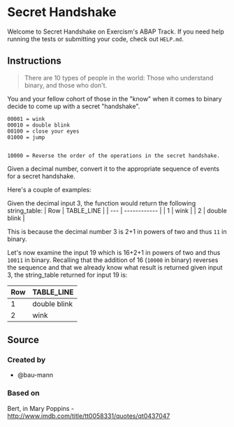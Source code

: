 # Secret Handshake

Welcome to Secret Handshake on Exercism's ABAP Track.
If you need help running the tests or submitting your code, check out `HELP.md`.

## Instructions

> There are 10 types of people in the world: Those who understand
> binary, and those who don't.

You and your fellow cohort of those in the "know" when it comes to
binary decide to come up with a secret "handshake".

```text
00001 = wink
00010 = double blink
00100 = close your eyes
01000 = jump


10000 = Reverse the order of the operations in the secret handshake.
```

Given a decimal number, convert it to the appropriate sequence of events for a secret handshake.

Here's a couple of examples:

Given the decimal input 3, the function would return the following string_table:
| Row | TABLE_LINE   |
| --- | ------------ |
| 1   | wink         |
| 2   | double blink |

This is because the decimal number 3 is 2+1 in powers of two and thus `11` in binary.

Let's now examine the input 19 which is 16+2+1 in powers of two and thus `10011` in binary.
Recalling that the addition of 16 (`10000` in binary) reverses the sequence and that we already know what result is returned given input 3, the string_table returned for input 19 is:

| Row | TABLE_LINE   |
| --- | ------------ |
| 1   | double blink |
| 2   | wink         |

## Source

### Created by

- @bau-mann

### Based on

Bert, in Mary Poppins - http://www.imdb.com/title/tt0058331/quotes/qt0437047